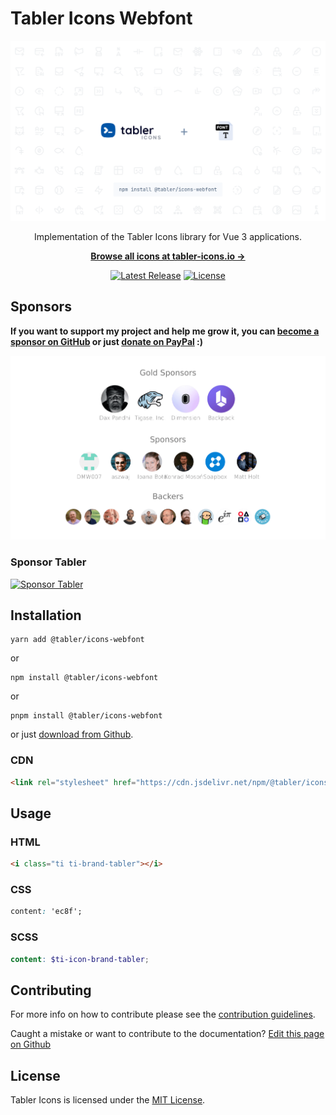 # Tabler Icons Webfont

<p align="center">
  <img src="https://raw.githubusercontent.com/tabler/tabler-icons/master/.github/packages/og-package-webfont.png" alt="Tabler Icons" width="838">
</p>

<p align="center">
    Implementation of the Tabler Icons library for Vue 3 applications.
<p>

<p align="center">
  <a href="https://tabler-icons.io/"><strong>Browse all icons at tabler-icons.io &rarr;</strong></a>
</p>

<p align="center">
    <a href="https://github.com/tabler/tabler-icons/releases"><img src="https://img.shields.io/npm/v/@tabler/icons" alt="Latest Release"></a>
    <a href="https://github.com/tabler/tabler-icons/blob/master/LICENSE"><img src="https://img.shields.io/npm/l/@tabler/icons.svg" alt="License"></a>
</p>

## Sponsors

**If you want to support my project and help me grow it, you can [become a sponsor on GitHub](https://github.com/sponsors/codecalm) or just [donate on PayPal](https://paypal.me/codecalm) :)**

<a href="https://github.com/sponsors/codecalm">
  <img src='https://raw.githubusercontent.com/tabler/static/main/sponsors.png'>
</a>

### Sponsor Tabler

<a href="https://github.com/sponsors/codecalm" target="_blank"><img src="https://github.com/tabler/tabler/raw/dev/src/static/sponsor-banner-readme.png?raw=true" alt="Sponsor Tabler" /></a>

## Installation

```
yarn add @tabler/icons-webfont
```

or

```
npm install @tabler/icons-webfont
```

or

```
pnpm install @tabler/icons-webfont
```

or just [download from Github](https://github.com/tabler/tabler-icons/releases).

### CDN

```html
<link rel="stylesheet" href="https://cdn.jsdelivr.net/npm/@tabler/icons@latest/iconfont/tabler-icons.min.css">
```

## Usage

### HTML
```html
<i class="ti ti-brand-tabler"></i>
```

### CSS
```css
content: 'ec8f';
```


### SCSS
```scss
content: $ti-icon-brand-tabler;
```

## Contributing

For more info on how to contribute please see the [contribution guidelines](https://github.com/tabler/tabler-icons/blob/main/CONTRIBUTING.md).

Caught a mistake or want to contribute to the documentation? [Edit this page on Github](https://github.com/tabler/tabler-icons/blob/main/packages/icons-vue/README.md)

## License

Tabler Icons is licensed under the [MIT License](https://github.com/tabler/tabler-icons/blob/master/LICENSE).
